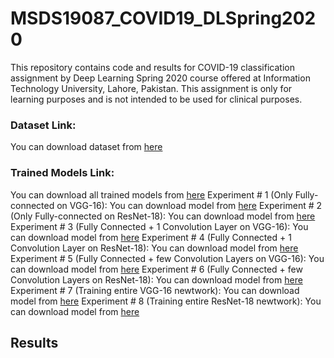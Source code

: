 # MSDS19087_COVID19_DLSpring2020
This repository contains code and results for COVID-19 classification assignment by Deep Learning Spring 2020 course offered at Information Technology University, Lahore, Pakistan. This assignment is only for learning purposes and is not intended to be used for clinical purposes.

### Dataset Link: 
You can download dataset from [here](https://drive.google.com/open?id=1-HQQciKYfwAO3oH7ci6zhg45DduvkpnK "Dataset Link")
### Trained Models Link: 
You can download all trained models from [here](https://drive.google.com/open?id=13udumKPezxW8bQp4LJc1HoToKzhp4_OR)
Experiment # 1 (Only Fully-connected on VGG-16): You can download model from [here](https://drive.google.com/open?id=1xKddrC4ONzry7hKutvkCgl3H-s5dJvuZ)
Experiment # 2 (Only Fully-connected on ResNet-18): You can download model from [here](https://drive.google.com/open?id=1-7X0q8F_xqOAdHz-8jVleRm60_78-Gfq)
Experiment # 3 (Fully Connected + 1 Convolution Layer on VGG-16): You can download model from [here](https://drive.google.com/open?id=1pPuYMLkKqgl6zEQpVM-zI0TsXr_dYZ6X`)
Experiment # 4 (Fully Connected + 1 Convolution Layer on ResNet-18): You can download model from [here](https://drive.google.com/open?id=1--ZyzQe-bS0F0uzsrlfb96cjqF9pI_kr)
Experiment # 5 (Fully Connected + few Convolution Layers on VGG-16): You can download model from [here](https://drive.google.com/open?id=1-F72FiZtLWKSLl3s_MvEHMrZAIJjEojd)
Experiment # 6 (Fully Connected + few Convolution Layers on ResNet-18): You can download model from [here](https://drive.google.com/open?id=1-N1MitglygKWw7ZwqY-Q-nNhjtCco45u)
Experiment # 7 (Training entire VGG-16 newtwork): You can download model from [here](https://drive.google.com/open?id=1-N6Lg4MxLf9bnxNcNufQkJ0BHavTkG8W)
Experiment # 8 (Training entire ResNet-18 newtwork): You can download model from [here](https://drive.google.com/open?id=1-QJ40o5zTgLkY_ZqwLS8z5VSasYbO7xz)

## Results 
